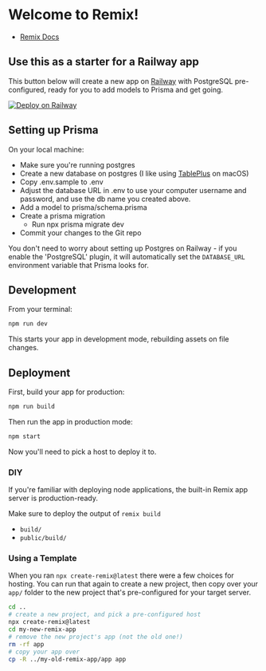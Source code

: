 # Welcome to Remix!

- [Remix Docs](https://remix.run/docs)

## Use this as a starter for a Railway app

This button below will create a new app on [Railway](https://railway.app) with PostgreSQL pre-configured, ready for you to add models to Prisma and get going.

[![Deploy on Railway](https://railway.app/button.svg)](https://railway.app/new/template?template=https%3A%2F%2Fgithub.com%2Flarryhudson%2Fremix-prisma-railway-starter&plugins=postgresql&referralCode=-msDiJ)

## Setting up Prisma

On your local machine:
- Make sure you're running postgres
- Create a new database on postgres (I like using [TablePlus](https://tableplus.com) on macOS)
- Copy .env.sample to .env
- Adjust the database URL in .env to use your computer username and password, and use the db name you created above.
- Add a model to prisma/schema.prisma
- Create a prisma migration
    - Run npx prisma migrate dev
- Commit your changes to the Git repo

You don't need to worry about setting up Postgres on Railway - if you enable the 'PostgreSQL' plugin, it will automatically set the `DATABASE_URL` environment variable that Prisma looks for.

## Development

From your terminal:

```sh
npm run dev
```

This starts your app in development mode, rebuilding assets on file changes.

## Deployment

First, build your app for production:

```sh
npm run build
```

Then run the app in production mode:

```sh
npm start
```

Now you'll need to pick a host to deploy it to.

### DIY

If you're familiar with deploying node applications, the built-in Remix app server is production-ready.

Make sure to deploy the output of `remix build`

- `build/`
- `public/build/`

### Using a Template

When you ran `npx create-remix@latest` there were a few choices for hosting. You can run that again to create a new project, then copy over your `app/` folder to the new project that's pre-configured for your target server.

```sh
cd ..
# create a new project, and pick a pre-configured host
npx create-remix@latest
cd my-new-remix-app
# remove the new project's app (not the old one!)
rm -rf app
# copy your app over
cp -R ../my-old-remix-app/app app
```
